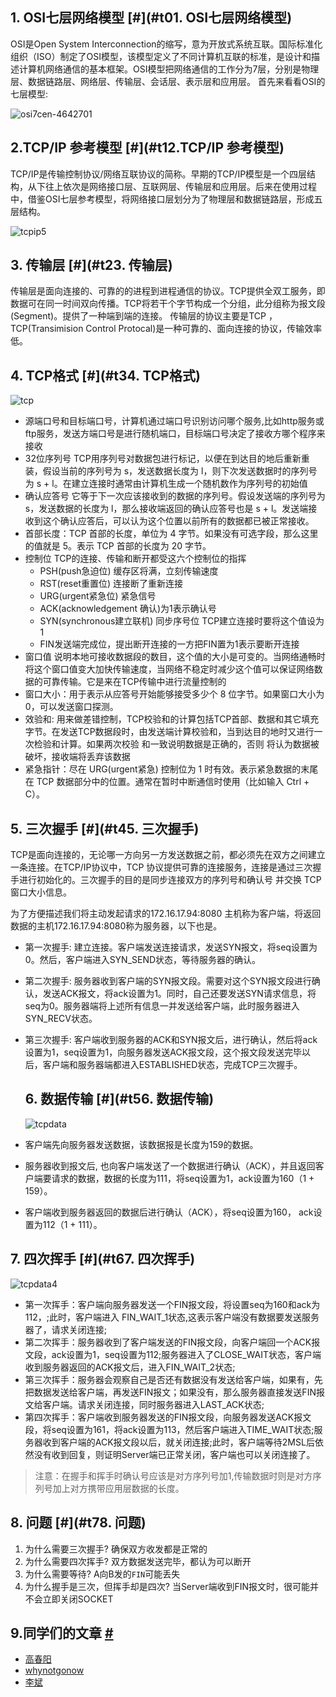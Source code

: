 1\. OSI七层网络模型 [#](#t01. OSI七层网络模型)
----------------------------------

OSI是Open System Interconnection的缩写，意为开放式系统互联。国际标准化组织（ISO）制定了OSI模型，该模型定义了不同计算机互联的标准，是设计和描述计算机网络通信的基本框架。OSI模型把网络通信的工作分为7层，分别是物理层、数据链路层、网络层、传输层、会话层、表示层和应用层。 首先来看看OSI的七层模型:

![osi7cen-4642701](assets/osi7cen-4642701.png)

2.TCP/IP 参考模型 [#](#t12.TCP/IP 参考模型)
-----------------------------------

TCP/IP是传输控制协议/网络互联协议的简称。早期的TCP/IP模型是一个四层结构，从下往上依次是网络接口层、互联网层、传输层和应用层。后来在使用过程中，借鉴OSI七层参考模型，将网络接口层划分为了物理层和数据链路层，形成五层结构。

![tcpip5](assets/tcpip5.png)

3\. 传输层 [#](#t23. 传输层)
----------------------

传输层是面向连接的、可靠的的进程到进程通信的协议。TCP提供全双工服务，即数据可在同一时间双向传播。TCP将若干个字节构成一个分组，此分组称为报文段(Segment)。提供了一种端到端的连接。 传输层的协议主要是TCP ，TCP(Transimision Control Protocal)是一种可靠的、面向连接的协议，传输效率低。

4\. TCP格式 [#](#t34. TCP格式)
--------------------------

![tcp](assets/tcp.png)

*   源端口号和目标端口号，计算机通过端口号识别访问哪个服务,比如http服务或ftp服务，发送方端口号是进行随机端口，目标端口号决定了接收方哪个程序来接收
*   32位序列号 TCP用序列号对数据包进行标记，以便在到达目的地后重新重装，假设当前的序列号为 s，发送数据长度为 l，则下次发送数据时的序列号为 s + l。在建立连接时通常由计算机生成一个随机数作为序列号的初始值
*   确认应答号 它等于下一次应该接收到的数据的序列号。假设发送端的序列号为 s，发送数据的长度为 l，那么接收端返回的确认应答号也是 s + l。发送端接收到这个确认应答后，可以认为这个位置以前所有的数据都已被正常接收。
*   首部长度：TCP 首部的长度，单位为 4 字节。如果没有可选字段，那么这里的值就是 5。表示 TCP 首部的长度为 20 字节。
*   控制位 TCP的连接、传输和断开都受这六个控制位的指挥
    *   PSH(push急迫位) 缓存区将满，立刻传输速度
    *   RST(reset重置位) 连接断了重新连接
    *   URG(urgent紧急位) 紧急信号
    *   ACK(acknowledgement 确认)为1表示确认号
    *   SYN(synchronous建立联机) 同步序号位 TCP建立连接时要将这个值设为1
    *   FIN发送端完成位，提出断开连接的一方把FIN置为1表示要断开连接
*   窗口值 说明本地可接收数据段的数目，这个值的大小是可变的。当网络通畅时将这个窗口值变大加快传输速度，当网络不稳定时减少这个值可以保证网络数据的可靠传输。它是来在TCP传输中进行流量控制的
*   窗口大小：用于表示从应答号开始能够接受多少个 8 位字节。如果窗口大小为 0，可以发送窗口探测。
*   效验和: 用来做差错控制，TCP校验和的计算包括TCP首部、数据和其它填充字节。在发送TCP数据段时，由发送端计算校验和，当到达目的地时又进行一次检验和计算。如果两次校验 和一致说明数据是正确的，否则 将认为数据被破坏，接收端将丢弃该数据
*   紧急指针：尽在 URG(urgent紧急) 控制位为 1 时有效。表示紧急数据的末尾在 TCP 数据部分中的位置。通常在暂时中断通信时使用（比如输入 Ctrl + C）。

5\. 三次握手 [#](#t45. 三次握手)
------------------------

TCP是面向连接的，无论哪一方向另一方发送数据之前，都必须先在双方之间建立一条连接。在TCP/IP协议中，TCP 协议提供可靠的连接服务，连接是通过三次握手进行初始化的。三次握手的目的是同步连接双方的序列号和确认号 并交换 TCP窗口大小信息。 



为了方便描述我们将主动发起请求的172.16.17.94:8080 主机称为客户端，将返回数据的主机172.16.17.94:8080称为服务器，以下也是。

*   第一次握手: 建立连接。客户端发送连接请求，发送SYN报文，将seq设置为0。然后，客户端进入SYN_SEND状态，等待服务器的确认。
*   第二次握手: 服务器收到客户端的SYN报文段。需要对这个SYN报文段进行确认，发送ACK报文，将ack设置为1。同时，自己还要发送SYN请求信息，将seq为0。服务器端将上述所有信息一并发送给客户端，此时服务器进入SYN_RECV状态。
*   第三次握手: 客户端收到服务器的ACK和SYN报文后，进行确认，然后将ack设置为1，seq设置为1，向服务器发送ACK报文段，这个报文段发送完毕以后，客户端和服务器端都进入ESTABLISHED状态，完成TCP三次握手。

    6\. 数据传输 [#](#t56. 数据传输)
    ------------------------

    ![tcpdata](assets/tcpdata.png)
*   客户端先向服务器发送数据，该数据报是长度为159的数据。
*   服务器收到报文后, 也向客户端发送了一个数据进行确认（ACK），并且返回客户端要请求的数据，数据的长度为111，将seq设置为1，ack设置为160（1 + 159）。
*   客户端收到服务器返回的数据后进行确认（ACK），将seq设置为160， ack设置为112（1 + 111）。

7\. 四次挥手 [#](#t67. 四次挥手)
------------------------

![tcpdata4](assets/tcpdata4.png)

*   第一次挥手：客户端向服务器发送一个FIN报文段，将设置seq为160和ack为112，;此时，客户端进入 FIN\_WAIT\_1状态,这表示客户端没有数据要发送服务器了，请求关闭连接;
*   第二次挥手：服务器收到了客户端发送的FIN报文段，向客户端回一个ACK报文段，ack设置为1，seq设置为112;服务器进入了CLOSE\_WAIT状态，客户端收到服务器返回的ACK报文后，进入FIN\_WAIT_2状态;
*   第三次挥手：服务器会观察自己是否还有数据没有发送给客户端，如果有，先把数据发送给客户端，再发送FIN报文；如果没有，那么服务器直接发送FIN报文给客户端。请求关闭连接，同时服务器进入LAST_ACK状态;
*   第四次挥手：客户端收到服务器发送的FIN报文段，向服务器发送ACK报文段，将seq设置为161，将ack设置为113，然后客户端进入TIME_WAIT状态;服务器收到客户端的ACK报文段以后，就关闭连接;此时，客户端等待2MSL后依然没有收到回复，则证明Server端已正常关闭，客户端也可以关闭连接了。

> 注意：在握手和挥手时确认号应该是对方序列号加1,传输数据时则是对方序列号加上对方携带应用层数据的长度。

8\. 问题 [#](#t78. 问题)
--------------------

1.  为什么需要三次握手? 确保双方收发都是正常的
2.  为什么需要四次挥手? 双方数据发送完毕，都认为可以断开
3.  为什么需要等待? A向B发的`FIN`可能丢失
4.  为什么握手是三次，但挥手却是四次? 当Server端收到FIN报文时，很可能并不会立即关闭SOCKET

9.同学们的文章 [#](#t89.同学们的文章)
-------------------------

*   [高春阳](https://gcystar.github.io/2018/02/06/core/tcp%E7%9A%84%E8%AE%A4%E7%9F%A5%E5%92%8C%E5%BA%94%E7%94%A8/)
*   [whynotgonow](https://juejin.im/post/5a7c4ebaf265da4e81239431)
*   [李斌](https://juejin.im/post/5a7fea206fb9a06333151e99)

